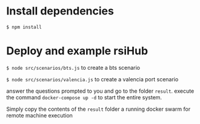 # Install dependencies
`$ npm install`

# Deploy and example rsiHub

`$ node src/scenarios/bts.js` to create a bts scenario

`$ node src/scenarios/valencia.js` to create a valencia port scenario

answer the questions prompted to you and go to the folder `result`. execute the command `docker-compose up -d` to start the entire system.

Simply copy the contents of the `result` folder a running docker swarm for remote machine execution
